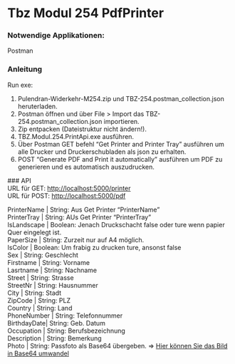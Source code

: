 <h1 class="code-line" data-line-start=0 data-line-end=1 ><a id="Tbz_Modul_254_PdfPrinter_0"></a>Tbz Modul 254 PdfPrinter</h1>
<h3 class="code-line" data-line-start=2 data-line-end=3 ><a id="Notwendige_Applikationen_2"></a>Notwendige Applikationen:</h3>
<p class="has-line-data" data-line-start="3" data-line-end="4">Postman</p>
<h3 class="code-line" data-line-start=5 data-line-end=6 ><a id="Anleitung_5"></a>Anleitung</h3>
<p class="has-line-data" data-line-start="6" data-line-end="7">Run exe:</p>
<ol>
<li class="has-line-data" data-line-start="7" data-line-end="8">Pulendran-Widerkehr-M254.zip und TBZ-254.postman_collection.json heruterladen.</li>
<li class="has-line-data" data-line-start="8" data-line-end="9">Postman öffnen und über File &gt; Import das TBZ-254.postman_collection.json importieren.</li>
<li class="has-line-data" data-line-start="9" data-line-end="10">Zip entpacken (Dateistruktur nicht ändern!).</li>
<li class="has-line-data" data-line-start="10" data-line-end="11">TBZ.Modul.254.PrintApi.exe ausführen.</li>
<li class="has-line-data" data-line-start="11" data-line-end="12">Über Postman GET befehl “Get Printer and Printer Tray” ausführen um alle Drucker und Druckerschubladen als json zu erhalten.</li>
<li class="has-line-data" data-line-start="12" data-line-end="13">POST “Generate PDF and Print it automatically” ausführen um PDF zu generieren und es automatisch auszudrucken.</li>
</ol>
<p class="has-line-data" data-line-start="16" data-line-end="19">### API<br>
URL für GET: <a href="http://localhost:5000/printer">http://localhost:5000/printer</a><br>
URL für POST: <a href="http://localhost:5000/pdf">http://localhost:5000/pdf</a></p>
<p class="has-line-data" data-line-start="20" data-line-end="38">PrinterName | String: Aus Get Printer “PrinterName”<br>
PrinterTray | String: AUs Get Printer “PrinterTray”<br>
IsLandscape | Boolean: Jenach Druckschacht false oder ture wenn papier Quer eingelegt ist.<br>
PaperSize   | String: Zurzeit nur auf A4 möglich.<br>
IsColor     | Boolean: Um frabig zu drucken ture, ansonst false<br>
Sex         | String: Geschlecht<br>
Firstname   | String: Vorname<br>
Lasrtname   | String: Nachname<br>
Street      | String: Strasse<br>
StreetNr    | String: Hausnummer<br>
City        | String: Stadt<br>
ZipCode     | String: PLZ<br>
Country     | String: Land<br>
PhoneNumber | String: Telefonnummer<br>
BirthdayDate| String: Geb. Datum<br>
Occupation  | String: Berufsbezeichnung<br>
Description | String: Bemerkung<br>
Photo       | String: Passfoto als Base64 übergeben. =&gt; <a href="https://base64.guru/converter/encode/image">Hier können Sie das Bild in Base64 umwandel</a></p>
